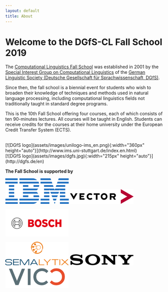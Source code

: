 ```yaml
---
layout: default
title: About
---
```


# Welcome to the DGfS-CL Fall School 2019

The
[Computational Linguistics Fall School](https://dgfs.de/en/cl/fall-schools.html)
was established in 2001 by the
[Special Interest Group on Computational Linguistics](https://dgfs.de/en/cl/)
of the
[German Linguistic Society (Deutsche Gesellschaft für Sprachwissenschaft, DGfS)](https://dgfs.de/en/).

Since then, the fall school is a biennial event for students who wish
to broaden their knowledge of techniques and methods used in natural
language processing, including computational linguistics fields not
traditionally taught in standard degree programs.

This is the 10th Fall School offering four courses, each of which
consists of ten 90-minutes lectures. All courses will be taught in
English. Students can receive credits for the courses at their home
university under the European Credit Transfer System (ECTS).

<br>

<div markdown="1" style="display:flex; justify-content:space-between; flex-wrap:wrap">
<div markdown="1">
[![DGfS logo](assets/images/unilogo-ims_en.png){:width="360px" height="auto"}](http://www.ims.uni-stuttgart.de/index.en.html)
</div>
<div markdown="1">
[![DGfS logo](assets/images/dgfs.jpg){:width="215px" height="auto"}](http://dgfs.de/en)
</div>
</div>

**The Fall School is supported by**

<div id="sponsors">
<a href="https://www.ibm.com"><img src="assets/images/Logo_IBM.png" alt="IBM" width="200px"/></a>
<a href="https://www.vector.com"><img src="assets/images/Logo_Vector.png" alt="Vector" width="200px"/></a>

<a href="https://www.bosch.com"><img src="assets/images/Logo_Bosch.png" alt="Bosch" width="200px"/></a>

<a href="https://www.semalytix.com"><img src="assets/images/Logo_semalytix.svg" alt="Semalytix" width="200px"/></a>
<a href="https://www.sony.com"><img src="assets/images/Logo_Sony.png" alt="Sony" width="200px"/></a>
<a href="https://vico-research.com"><img src="assets/images/Logo_vico.png" alt="Vico" width="200px"/></a>

</div>
